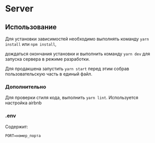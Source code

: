 # Server

## Использование

Для установки зависимостей необходимо выполнять команду `yarn install` или `npm install`,

дождаться окончания установки и выполнить команду `yarn dev` для запуска сервера в режиме разработки.

Для продакшена запустить `yarn start` перед этим собрав пользовательскую часть в единый файл.

### Дополнительно

Для проверки стиля кода, выполнить `yarn lint`. Используется настройка airbnb

### .env

Содержит:

`PORT=номер_порта`
